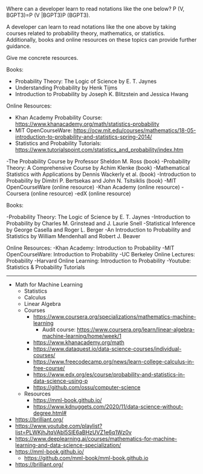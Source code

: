 Where can a developer learn to read notations like the one below?
P (V, BGPT3)=P (V |BGPT3)P (BGPT3).

A developer can learn to read notations like the one above by taking courses related to probability theory, mathematics, or statistics. Additionally, books and online resources on these topics can provide further guidance.

Give me concrete resources.

Books:
- Probability Theory: The Logic of Science by E. T. Jaynes
- Understanding Probability by Henk Tijms
- Introduction to Probability by Joseph K. Blitzstein and Jessica Hwang

Online Resources:
- Khan Academy Probability Course: https://www.khanacademy.org/math/statistics-probability
- MIT OpenCourseWare: https://ocw.mit.edu/courses/mathematics/18-05-introduction-to-probability-and-statistics-spring-2014/
- Statistics and Probability Tutorials: https://www.tutorialspoint.com/statistics_and_probability/index.htm

-The Probability Course by Professor Sheldon M. Ross (book)
-Probability Theory: A Comprehensive Course by Achim Klenke (book)
-Mathematical Statistics with Applications by Dennis Wackerly et al. (book)
-Introduction to Probability by Dimitri P. Bertsekas and John N. Tsitsiklis (book)
-MIT OpenCourseWare (online resource)
-Khan Academy (online resource)
-Coursera (online resource)
-edX (online resource)

Books:

-Probability Theory: The Logic of Science by E. T. Jaynes 
-Introduction to Probability by Charles M. Grinstead and J. Laurie Snell 
-Statistical Inference by George Casella and Roger L. Berger 
-An Introduction to Probability and Statistics by William Mendenhall and Robert J. Beaver 

Online Resources: 
-Khan Academy: Introduction to Probability 
-MIT OpenCourseWare: Introduction to Probability 
-UC Berkeley Online Lectures: Probability 
-Harvard Online Learning: Introduction to Probability 
-Youtube: Statistics & Probability Tutorials

---

- Math for Machine Learning
  - Statistics
  - Calculus
  - Linear Algebra
  - Courses
    - https://www.coursera.org/specializations/mathematics-machine-learning
      - Audit course: https://www.coursera.org/learn/linear-algebra-machine-learning/home/week/1
    - https://www.khanacademy.org/math
    - https://www.dataquest.io/data-science-courses/individual-courses/
    - https://www.freecodecamp.org/news/learn-college-calculus-in-free-course/
    - https://www.edx.org/es/course/probability-and-statistics-in-data-science-using-p
    - https://github.com/ossu/computer-science
  - Resources
    - https://mml-book.github.io/
    - https://www.kdnuggets.com/2020/11/data-science-without-degree.html#
- https://brilliant.org/
- https://www.youtube.com/playlist?list=PLWKjhJtqVAbl5SlE6aBHzUVZ1e6q1Wz0v
- https://www.deeplearning.ai/courses/mathematics-for-machine-learning-and-data-science-specialization/
- https://mml-book.github.io/
  - https://github.com/mml-book/mml-book.github.io
- https://brilliant.org/
